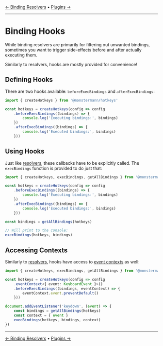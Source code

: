 [← Binding Resolvers](./binding-resolvers.md) • [Plugins →](./plugins.md)

---

# Binding Hooks

While binding resolvers are primarily for filtering out unwanted bindings, sometimes you want to trigger side-effects before and after actually executing them.

Similarly to resolvers, hooks are mostly provided for convenience!

## Defining Hooks

There are two hooks available: `beforeExecBindings` and `afterExecBindings`:

```ts
import { createHotkeys } from '@monstermann/hotkeys'

const hotkeys = createHotkeys(config => config
    .beforeExecBindings((bindings) => {
        console.log('Executing bindings:', bindings)
    })
    .afterExecBindings((bindings) => {
        console.log('Executed bindings:', bindings)
    }))
```

## Using Hooks

Just like [resolvers](./binding-resolvers.md), these callbacks have to be explicitly called. The `execBindings` function is provided to do just that:

```ts
import { createHotkeys, execBindings, getAllBindings } from '@monstermann/hotkeys'

const hotkeys = createHotkeys(config => config
    .beforeExecBindings((bindings) => {
        console.log('Executing bindings:', bindings)
    })
    .afterExecBindings((bindings) => {
        console.log('Executed bindings:', bindings)
    }))

const bindings = getAllBindings(hotkeys)

// Will print to the console:
execBindings(hotkeys, bindings)
```

## Accessing Contexts

Similarly to [resolvers](./binding-resolvers.md), hooks have access to [event contexts](./event-context.md) as well:

```ts
import { createHotkeys, execBindings, getAllBindings } from '@monstermann/hotkeys'

const hotkeys = createHotkeys(config => config
    .eventContext<{ event: KeyboardEvent }>()
    .beforeExecBindings((bindings, eventContext) => {
        eventContext.event.preventDefault()
    }))

document.addEventListener('keydown', (event) => {
    const bindings = getAllBindings(hotkeys)
    const context = { event }
    execBindings(hotkeys, bindings, context)
})
```

---

[← Binding Resolvers](./binding-resolvers.md) • [Plugins →](./plugins.md)
